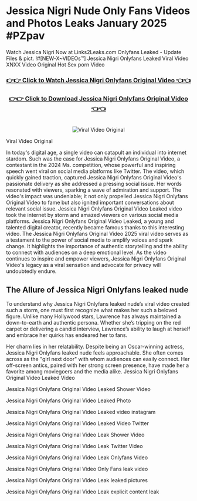 # Jessica Nigri Nude Only Fans Videos and Photos Leaks January 2025 #PZpav

Watch Jessica Nigri Now at Links2Leaks.com Onlyfans Leaked - Update Files & pict. !#[NEW-X~VIDEOs™] Jessica Nigri Onlyfans Leaked Viral Video XNXX Video Original Hot Sex porn Video
<br>
<div align="center">
<h3><a href="https://links2leaks.com/jessicanigri" rel="nofollow">👉👉 Click to Watch Jessica Nigri Onlyfans Original Video 👈👈</a></h3>
<h3><a href="https://links2leaks.com/jessicanigri" rel="nofollow">👉👉 Click to Download Jessica Nigri Onlyfans Original Video 👈👈</a></h3>
<br>
<a href="https://links2leaks.com/jessicanigri" rel="nofollow"><img src="https://i.ibb.co/Gkj2r4b/banner.png" alt="Viral Video Original" style="max-width: 100%; display: inline-block;" data-target="animated-image.originalImage"></a>
</div>

Viral Video Original

In today's digital age, a single video can catapult an individual into internet stardom. Such was the case for Jessica Nigri Onlyfans Original Video, a contestant in the 2024 Ms. competition, whose powerful and inspiring speech went viral on social media platforms like Twitter.
The video, which quickly gained traction, captured Jessica Nigri Onlyfans Original Video's passionate delivery as she addressed a pressing social issue. Her words resonated with viewers, sparking a wave of admiration and support. The video's impact was undeniable; it not only propelled Jessica Nigri Onlyfans Original Video to fame but also ignited important conversations about relevant social issue.
Jessica Nigri Onlyfans Original Video Leaked video took the internet by storm and amazed viewers on various social media platforms. Jessica Nigri Onlyfans Original Video Leaked, a young and talented digital creator, recently became famous thanks to this interesting video.
The Jessica Nigri Onlyfans Original Video 2025 viral video serves as a testament to the power of social media to amplify voices and spark change. It highlights the importance of authentic storytelling and the ability to connect with audiences on a deep emotional level. As the video continues to inspire and empower viewers, Jessica Nigri Onlyfans Original Video's legacy as a viral sensation and advocate for privacy will undoubtedly endure.

<h2>The Allure of Jessica Nigri Onlyfans leaked nude</h2>


To understand why Jessica Nigri Onlyfans leaked nude’s viral video created such a storm, one must first recognize what makes her such a beloved figure. Unlike many Hollywood stars, Lawrence has always maintained a down-to-earth and authentic persona. Whether she’s tripping on the red carpet or delivering a candid interview, Lawrence’s ability to laugh at herself and embrace her quirks has endeared her to fans.

Her charm lies in her relatability. Despite being an Oscar-winning actress, Jessica Nigri Onlyfans leaked nude feels approachable. She often comes across as the "girl next door" with whom audiences can easily connect. Her off-screen antics, paired with her strong screen presence, have made her a favorite among moviegoers and the media alike.
Jessica Nigri Onlyfans Original Video Leaked Video

Jessica Nigri Onlyfans Original Video Leaked Shower Video

Jessica Nigri Onlyfans Original Video Leaked Photo

Jessica Nigri Onlyfans Original Video Leaked video instagram

Jessica Nigri Onlyfans Original Video Leaked Video Twitter

Jessica Nigri Onlyfans Original Video Leak Shower Video

Jessica Nigri Onlyfans Original Video Leak Twitter Video

Jessica Nigri Onlyfans Original Video Leak Onlyfans Video

Jessica Nigri Onlyfans Original Video Only Fans leak video

Jessica Nigri Onlyfans Original Video Leak leaked pictures

Jessica Nigri Onlyfans Original Video Leak explicit content leak